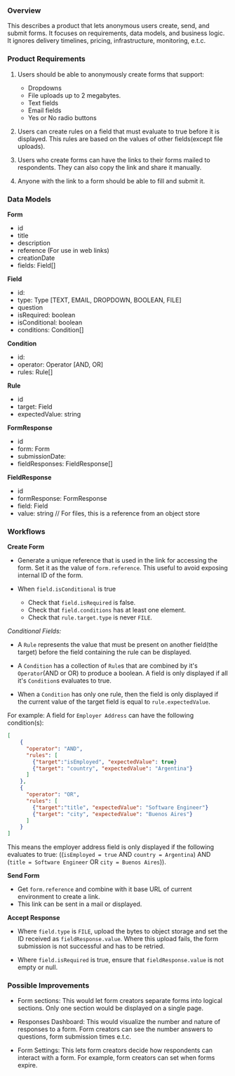 ### Overview

This describes a product that lets anonymous users create, send, and submit forms. It focuses on requirements, data models, and business logic. It ignores delivery timelines, pricing, infrastructure, monitoring, e.t.c.

### Product Requirements

1. Users should be able to anonymously create forms that support:
    - Dropdowns
    - File uploads up to 2 megabytes.
    - Text fields
    - Email fields
    - Yes or No radio buttons

2. Users can create rules on a field that must evaluate to true before it is displayed. This rules are based on the values of other fields(except file uploads). 

3. Users who create forms can have the links to their forms mailed to respondents. They can also copy the link and share it manually. 

4. Anyone with the link to a form should be able to fill and submit it.

### Data Models

**Form**

- id
- title
- description
- reference       (For use in web links)
- creationDate
- fields: Field[] 

**Field**

- id:
- type: Type [TEXT, EMAIL, DROPDOWN, BOOLEAN, FILE] 
- question
- isRequired: boolean
- isConditional: boolean
- conditions: Condition[]

**Condition**

- id:
- operator: Operator [AND, OR]
- rules: Rule[]

**Rule**

- id
- target: Field 
- expectedValue: string

**FormResponse**

- id
- form: Form
- submissionDate:
- fieldResponses: FieldResponse[]

**FieldResponse**

- id
- formResponse: FormResponse
- field: Field
- value: string // For files, this is a reference from an object store 

### Workflows

**Create Form**

- Generate a unique reference that is used in the link for accessing the form. Set it as the value of `form.reference`. This useful to avoid exposing internal ID of the form.

- When `field.isConditional` is true
    - Check that `field.isRequired` is false.
    - Check that `field.conditions` has at least one element.
    - Check that `rule.target.type` is never `FILE`.

*Conditional Fields:*

- A `Rule` represents the value that must be present on another field(the target) before the field containing the rule can be displayed. 

- A `Condition` has a collection of `Rule`s  that are combined by it's `Operator`(AND or OR) to produce a boolean. A field is only displayed if all it's `Condition`s evaluates to true. 

- When a `Condition` has only one rule, then the field is only displayed if the current value of the target field is equal to `rule.expectedValue`.

For example: A field for `Employer Address` can have the following condition(s):

```json
[
    {
      "operator": "AND",
      "rules": [
        {"target":"isEmployed", "expectedValue": true}
        {"target": "country", "expectedValue": "Argentina"}
      ]
    },
    {
      "operator": "OR",
      "rules": [
        {"target":"title", "expectedValue": "Software Engineer"}
        {"target": "city", "expectedValue": "Buenos Aires"}
      ]
    }
]
```

This means the employer address field is only displayed if the following evaluates to true: ((`isEmployed = true` AND `country = Argentina`) AND (`title = Software Engineer` OR `city = Buenos Aires`)).

**Send Form**

- Get `form.reference` and combine with it base URL of current environment to create a link.
- This link can be sent in a mail or displayed.

**Accept Response**

- Where `field.type` is `FILE`, upload the bytes to object storage and set the ID received as `fieldResponse.value`. Where this upload fails, the form submission is not successful and has to be retried.

- Where `field.isRequired` is true, ensure that `fieldResponse.value` is not empty or null.

### Possible Improvements

- Form sections: This would let form creators separate forms into logical sections. Only one section would be displayed on a single page.

- Responses Dashboard: This would visualize the number and nature of responses to a form. Form creators can see the number answers to questions, form submission times e.t.c.

- Form Settings: This lets form creators decide how respondents can interact with a form. For example, form creators can set when forms expire.
